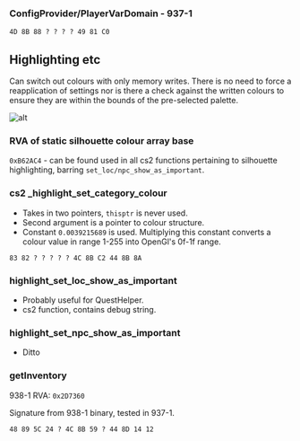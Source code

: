 ### ConfigProvider/PlayerVarDomain - 937-1

`4D 8B 88 ? ? ? ? 49 81 C0`


## Highlighting etc
Can switch out colours with only memory writes. There is no need to force a reapplication of settings nor is there a check against the written colours to ensure they are within the bounds of the pre-selected palette.

![alt](https://i.imgur.com/w3akBzZ.gif)


### RVA of static silhouette colour array base
`0xB62AC4` - can be found used in all cs2 functions pertaining to silhouette highlighting, barring `set_loc/npc_show_as_important`.

### cs2 _highlight_set_category_colour 

- Takes in two pointers, `thisptr` is never used.
- Second argument is a pointer to colour structure.
- Constant `0.0039215689` is used. Multiplying this constant converts a colour value in range 1-255 into OpenGl's 0f-1f range.

`83 82 ? ? ? ? ? 4C 8B C2 44 8B 8A`

### highlight_set_loc_show_as_important
- Probably useful for QuestHelper.
- cs2 function, contains debug string.

### highlight_set_npc_show_as_important
- Ditto

### getInventory

938-1 RVA: `0x2D7360`

Signature from 938-1 binary, tested in 937-1.

`48 89 5C 24 ? 4C 8B 59 ? 44 8D 14 12`
